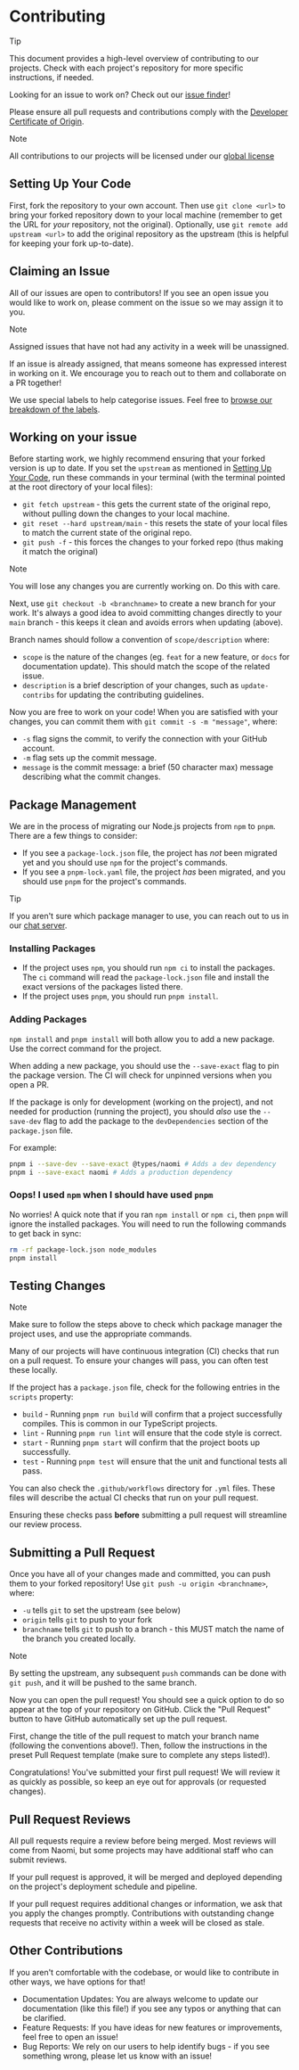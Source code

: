 # Contributing

> [!TIP]
> This document provides a high-level overview of contributing to our projects. Check with each project's repository for more specific instructions, if needed.

Looking for an issue to work on? Check out our [issue finder](https://contribute.nhcarrigan.com)!

Please ensure all pull requests and contributions comply with the [Developer Certificate of Origin](https://developercertificate.org/).

> [!NOTE]
> All contributions to our projects will be licensed under our [global license](/license.md)

## Setting Up Your Code

First, fork the repository to your own account. Then use `git clone <url>` to bring your forked repository down to your local machine (remember to get the URL for _your_ repository, not the original). Optionally, use `git remote add upstream <url>` to add the original repository as the upstream (this is helpful for keeping your fork up-to-date).

## Claiming an Issue

All of our issues are open to contributors! If you see an open issue you would like to work on, please comment on the issue so we may assign it to you.

> [!NOTE]
> Assigned issues that have not had any activity in a week will be unassigned.

If an issue is already assigned, that means someone has expressed interest in working on it. We encourage you to reach out to them and collaborate on a PR together!

We use special labels to help categorise issues. Feel free to [browse our breakdown of the labels](/labels.md).

## Working on your issue

Before starting work, we highly recommend ensuring that your forked version is up to date. If you set the `upstream` as mentioned in [Setting Up Your Code](#setting-up-your-code), run these commands in your terminal (with the terminal pointed at the root directory of your local files):

- `git fetch upstream` - this gets the current state of the original repo, without pulling down the changes to your local machine.
- `git reset --hard upstream/main` - this resets the state of your local files to match the current state of the original repo.
- `git push -f` - this forces the changes to your forked repo (thus making it match the original)

> [!NOTE]
> You will lose any changes you are currently working on. Do this with care.

Next, use `git checkout -b <branchname>` to create a new branch for your work. It's always a good idea to avoid committing changes directly to your `main` branch - this keeps it clean and avoids errors when updating (above).

Branch names should follow a convention of `scope/description` where:

- `scope` is the nature of the changes (eg. `feat` for a new feature, or `docs` for documentation update). This should match the scope of the related issue.
- `description` is a brief description of your changes, such as `update-contribs` for updating the contributing guidelines.

Now you are free to work on your code! When you are satisfied with your changes, you can commit them with `git commit -s -m "message"`, where:

- `-s` flag signs the commit, to verify the connection with your GitHub account.
- `-m` flag sets up the commit message.
- `message` is the commit message: a brief (50 character max) message describing what the commit changes.

## Package Management

We are in the process of migrating our Node.js projects from `npm` to `pnpm`. There are a few things to consider:

- If you see a `package-lock.json` file, the project has _not_ been migrated yet and you should use `npm` for the project's commands.
- If you see a `pnpm-lock.yaml` file, the project _has_ been migrated, and you should use `pnpm` for the project's commands.

> [!TIP]
> If you aren't sure which package manager to use, you can reach out to us in our [chat server](https://chat.nhcarrigan.com).

### Installing Packages

- If the project uses `npm`, you should run `npm ci` to install the packages. The `ci` command will read the `package-lock.json` file and install the exact versions of the packages listed there.
- If the project uses `pnpm`, you should run `pnpm install`.

### Adding Packages

`npm install` and `pnpm install` will both allow you to add a new package. Use the correct command for the project.

When adding a new package, you should use the `--save-exact` flag to pin the package version. The CI will check for unpinned versions when you open a PR.

If the package is only for development (working on the project), and not needed for production (running the project), you should _also_ use the `--save-dev` flag to add the package to the `devDependencies` section of the `package.json` file.

For example:

```bash
pnpm i --save-dev --save-exact @types/naomi # Adds a dev dependency
pnpm i --save-exact naomi # Adds a production dependency
```

### Oops! I used `npm` when I should have used `pnpm`

No worries! A quick note that if you ran `npm install` or `npm ci`, then `pnpm` will ignore the installed packages. You will need to run the following commands to get back in sync:

```bash
rm -rf package-lock.json node_modules
pnpm install
```

## Testing Changes

> [!NOTE]
> Make sure to follow the steps above to check which package manager the project uses, and use the appropriate commands.

Many of our projects will have continuous integration (CI) checks that run on a pull request. To ensure your changes will pass, you can often test these locally.

If the project has a `package.json` file, check for the following entries in the `scripts` property:

- `build` - Running `pnpm run build` will confirm that a project successfully compiles. This is common in our TypeScript projects.
- `lint` - Running `pnpm run lint` will ensure that the code style is correct.
- `start` - Running `pnpm start` will confirm that the project boots up successfully.
- `test` - Running `pnpm test` will ensure that the unit and functional tests all pass.

You can also check the `.github/workflows` directory for `.yml` files. These files will describe the actual CI checks that run on your pull request.

Ensuring these checks pass **before** submitting a pull request will streamline our review process.

## Submitting a Pull Request

Once you have all of your changes made and committed, you can push them to your forked repository! Use `git push -u origin <branchname>`, where:

- `-u` tells `git` to set the upstream (see below)
- `origin` tells `git` to push to your fork
- `branchname` tells `git` to push to a branch - this MUST match the name of the branch you created locally.

> [!NOTE]
> By setting the upstream, any subsequent `push` commands can be done with `git push`, and it will be pushed to the same branch.

Now you can open the pull request! You should see a quick option to do so appear at the top of your repository on GitHub. Click the "Pull Request" button to have GitHub automatically set up the pull request.

First, change the title of the pull request to match your branch name (following the conventions above!). Then, follow the instructions in the preset Pull Request template (make sure to complete any steps listed!).

Congratulations! You've submitted your first pull request! We will review it as quickly as possible, so keep an eye out for approvals (or requested changes).

## Pull Request Reviews

All pull requests require a review before being merged. Most reviews will come from Naomi, but some projects may have additional staff who can submit reviews.

If your pull request is approved, it will be merged and deployed depending on the project's deployment schedule and pipeline.

If your pull request requires additional changes or information, we ask that you apply the changes promptly. Contributions with outstanding change requests that receive no activity within a week will be closed as stale.

## Other Contributions

If you aren't comfortable with the codebase, or would like to contribute in other ways, we have options for that!

- Documentation Updates: You are always welcome to update our documentation (like this file!) if you see any typos or anything that can be clarified.
- Feature Requests: If you have ideas for new features or improvements, feel free to open an issue!
- Bug Reports: We rely on our users to help identify bugs - if you see something wrong, please let us know with an issue!
